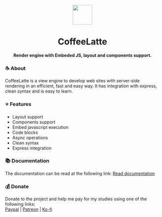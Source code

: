 <p align="center">
  <img src="https://raw.githubusercontent.com/sammwyy/coffeelatte/master/docs/coffee.png" height="64px">
  <h1 align="center">CoffeeLatte</h1>
  <p align="center">
    <b>Render engine with Embeded JS, layout and components support.</b>
  </p>
</p>

### ☕ About
CoffeeLatte is a view engine to develop web sites with server-side rendering in an efficient, fast and easy way. It has integration with express, clean syntax and is easy to learn.

### ⭐ Features
- Layout support
- Components support
- Embed javascript execution
- Code blocks
- Async operations
- Clean syntax
- Express integration

### 📚 Documentation
The documentation can be read at the following link: [Read documentation](https://sammwyy.github.io/coffeelatte)

### 💰 Donate
Donate to the project and help me pay for my studies using one of the following links:  
[Paypal](https://paypal.me/sammwy) | [Patreon](https://patreon.com/sammwy) | [Ko-fi](https://ko-fi.com/sammwy)

